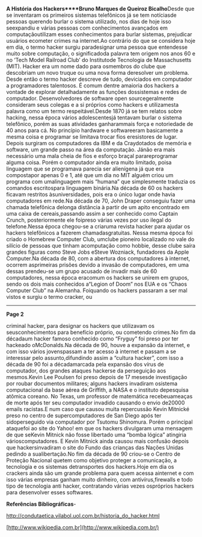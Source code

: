 **A História dos Hackers****Bruno Marques de Queiroz Bicalho**Desde que se inventaram os primeiros sistemas telefônicos já se tem notíciasde pessoas querendo burlar o sistema utilizado, nos dias de hoje isso seexpandiu e várias pessoas com conhecimentos avançados em computaçãoutilizam esses conhecimentos para burlar sistemas, prejudicar usuários ecometer crimes na internet.Ao contrário do que se considera hoje em dia, o termo hacker surgiu paradesignar uma pessoa que entendesse muito sobre computação, o significadoda palavra tem origem nos anos 60 e no ‘Tech Model Railroad Club’ do Institutode Tecnologia de Massachusetts (MIT). Hacker era um nome dado para osmembros do clube que descobriam um novo truque ou uma nova forma deresolver um problema. Desde então o termo hacker descreve de tudo, deviciados em computador a programadores talentosos. É comum dentre amaioria dos hackers a vontade de explorar detalhadamente as funções dossistemas e redes de computador. Desenvolvedores de software open sourcegeralmente consideram seus colegas e a si próprios como hackers e utilizamesta palavra como um termo respeitável.Desde 1870 já se tem relatos sobre hacking, nessa época vários adolescentesjá tentavam burlar o sistema telefônico, porém as suas atividades ganharammais força e notoriedade de 40 anos para cá. No princípio hardware e softwareeram basicamente a mesma coisa e programar se limitava trocar fios eresistores de lugar. Depois surgiram os computadores da IBM e da Craydotados de memória e software, um grande passo na área da computação. Jánão era mais necessário uma mala cheia de fios e esforço braçal parareprogramar alguma coisa. Porém o computador ainda era muito limitado, poisa linguagem que se programava parecia ser alienígena já que era compostapor apenas 0 e 1, até que um dia no MIT alguém criou um programa com umalinguagem mais “humana” que simplesmente traduzia os comandos escritospara linguagem binária.Na década de 60 os hackers ficavam restritos àsuniversidades, pois era o único lugar onde havia computadores em rede.Na década de 70, John Draper conseguiu fazer uma chamada telefônica delonga distância à partir de um apito encontrado em uma caixa de cereais,passando assim a ser conhecido como Captain Crunch, posteriormente ele foipreso várias vezes por uso ilegal do telefone.Nessa época chegou-se a criaruma revista hacker para ajudar os hackers telefônicos a fazerem chamadasgratuitas. Nessa mesma época foi criado o Homebrew Computer Club, umclube pioneiro localizado no vale do silício de pessoas que tinham acomputação como hobbie, desse clube saíra grandes figuras como Steve Jobs eSteve Wozniack, fundadores da Apple Computer.Na década de 80, com a abertura dos computadores à internet, ocorrem asprimeiras prisões devido a invasão de computadores, em uma dessas prendeu-se um grupo acusado de invadir mais de 60 computadores, nessa época eracomum os hackers se unirem em grupos, sendo os dois mais conhecidos a“Legion of Doom” nos EUA e os “Chaos Computer Club” na Alemanha. Foiquando os hackers passaram a ser mal vistos e surgiu o termo cracker, ou

------

**Page 2**

criminal hacker, para designar os hackers que utilizavam os seusconhecimentos para benefício próprio, ou cometendo crimes.No fim da décadaum hacker famoso conhecido como “Fryguy” foi preso por ter hackeado oMcDonalds.Na década de 90, houve a expansão da internet, e com isso vários jovenspassam a ter acesso à internet e passam a se interessar pelo assunto,difundindo assim a “cultura hacker”, com isso a década de 90 foi a décadamarcada pela expansão dos vírus de computador, dos grandes ataques hackerse da perseguição aos mesmos.Kevin Lee Poulsen foi preso depois de 17 mesesde investigação por roubar documentos militares; alguns hackers invadiram osistema computacional da base aérea de Griffith, a NASA e o instituto depesquisa atômica coreano. No Texas, um professor de matemática recebeuameaças de morte após ter seu computador invadido causando o envio de20000 emails racistas.E num caso que causou muita repercussão Kevin Mitnické preso no centro de supercomputadores de San Diego após ter sidoperseguido via computador por Tsutomu Shinomura. Porém o principal ataquefoi ao site do Yahoo! em que os hackers divulgaram uma mensagem de que seKevin Mitnick não fosse libertado uma “bomba lógica” atingiria várioscomputadores. E Kevin Mitnick ainda causou mais confusão depois que hackersinvadiram o site do Fundo das crianças das Nações Unidas pedindo a sualibertação.No fim da década de 90 criou-se o Centro de Proteção Nacional quetem como objetivo proteger a comunicação, a tecnologia e os sistemas detransportes dos hackers.Hoje em dia os crackers ainda são um grande problema para quem acessa ainternet e com isso várias empresas ganham muito dinheiro, com antivírus,firewalls e todo tipo de tecnologia anti hacker, contratando várias vezes ospróprios hackers para desenvolver esses softwares.



**Referências Bibliográficas**-

 http://condutaetica.vilabol.uol.com.br/historia_do_hacker.html

[http://www.wikipedia.com.br](http://www.wikipedia.com.br/)